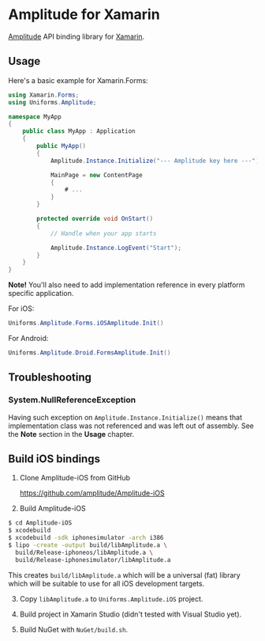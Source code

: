 Amplitude for Xamarin
=====================

[Amplitude](https://amplitude.com) API binding library for [Xamarin](https://www.xamarin.com).


Usage
-----

Here's a basic example for Xamarin.Forms:

```csharp
using Xamarin.Forms;
using Uniforms.Amplitude;

namespace MyApp
{
    public class MyApp : Application
    {
        public MyApp()
        {
            Amplitude.Instance.Initialize("--- Amplitude key here ---");

            MainPage = new ContentPage
            {
                # ...
            }
        }

        protected override void OnStart()
        {
            // Handle when your app starts

            Amplitude.Instance.LogEvent("Start");
        }
    }
}
```

**Note!** You'll also need to add implementation reference in every platform specific application.

For iOS:

```csharp
Uniforms.Amplitude.Forms.iOSAmplitude.Init()
```

For Android:

```csharp
Uniforms.Amplitude.Droid.FormsAmplitude.Init()
```


Troubleshooting
---------------

### System.NullReferenceException

Having such exception on `Amplitude.Instance.Initialize()` means that implementation class was not referenced and was left out of assembly. See the **Note** section in the **Usage** chapter.


Build iOS bindings
------------------

1. Clone Amplitude-iOS from GitHub

    https://github.com/amplitude/Amplitude-iOS

2. Build Amplitude-iOS

```bash
$ cd Amplitude-iOS
$ xcodebuild
$ xcodebuild -sdk iphonesimulator -arch i386
$ lipo -create -output build/libAmplitude.a \
  build/Release-iphoneos/libAmplitude.a \
  build/Release-iphonesimulator/libAmplitude.a
```

This creates `build/libAmplitude.a` which will be a universal (fat) library which will be suitable to use for all iOS development targets.

3. Copy `libAmplitude.a` to `Uniforms.Amplitude.iOS` project.

4. Build project in Xamarin Studio (didn't tested with Visual Studio yet).

5. Build NuGet with `NuGet/build.sh`.
